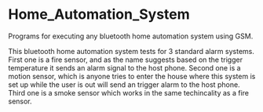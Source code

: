 # Home_Automation_System
Programs for executing any bluetooth home automation system using GSM.

This bluetooth home automation system tests for 3 standard alarm systems.
First one is a fire sensor, and as the name suggests based on the trigger temperature it sends an alarm signal to the host phone.
Second one is a motion sensor, which is anyone tries to enter the house where this system is set up while the user is out will send an trigger alarm to the host phone.
Third one is a smoke sensor which works in the same techincality as a fire sensor.
